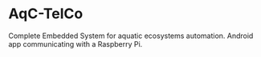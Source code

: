 # AqC-TelCo
Complete Embedded System for aquatic ecosystems automation. Android app communicating with a Raspberry Pi.
